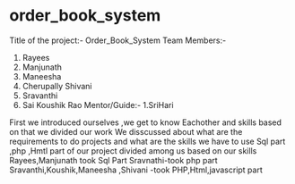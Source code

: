 # order_book_system
Title of the project:- Order_Book_System
Team Members:-
  1. Rayees
  2. Manjunath
  3. Maneesha
  4. Cherupally Shivani
  5. Sravanthi
  6. Sai Koushik Rao
 Mentor/Guide:-
      1.SriHari
      
First we introduced ourselves ,we get to know Eachother and  skills based on that we divided our work
We disscussed about what are the requirements to do projects and what are the skills we have to use
Sql part ,php ,Hmtl part of our project divided among us based on our skills
Rayees,Manjunath took Sql Part
Sravnathi-took php part
Sravanthi,Koushik,Maneesha ,Shivani -took PHP,Html,javascript part
